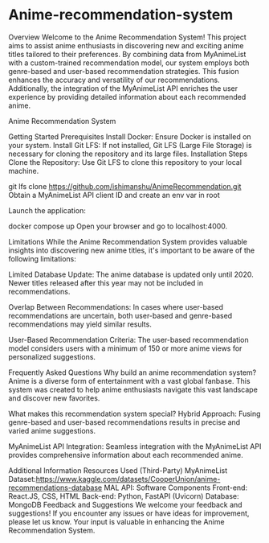 # Anime-recommendation-system
Overview
Welcome to the Anime Recommendation System! This project aims to assist anime enthusiasts in discovering new and exciting anime titles tailored to their preferences. By combining data from MyAnimeList with a custom-trained recommendation model, our system employs both genre-based and user-based recommendation strategies. This fusion enhances the accuracy and versatility of our recommendations. Additionally, the integration of the MyAnimeList API enriches the user experience by providing detailed information about each recommended anime.

Anime Recommendation System

Getting Started
Prerequisites
Install Docker: Ensure Docker is installed on your system.
Install Git LFS: If not installed, Git LFS (Large File Storage) is necessary for cloning the repository and its large files.
Installation Steps
Clone the Repository: Use Git LFS to clone this repository to your local machine.


git lfs clone https://github.com/ishimanshu/AnimeRecommendation.git
Obtain a MyAnimeList API client ID and create an env var in root

Launch the application:


docker compose up
Open your browser and go to localhost:4000.

Limitations
While the Anime Recommendation System provides valuable insights into discovering new anime titles, it's important to be aware of the following limitations:

Limited Database Update: The anime database is updated only until 2020. Newer titles released after this year may not be included in recommendations.

Overlap Between Recommendations: In cases where user-based recommendations are uncertain, both user-based and genre-based recommendations may yield similar results.

User-Based Recommendation Criteria: The user-based recommendation model considers users with a minimum of 150 or more anime views for personalized suggestions.

Frequently Asked Questions
Why build an anime recommendation system?
Anime is a diverse form of entertainment with a vast global fanbase. This system was created to help anime enthusiasts navigate this vast landscape and discover new favorites.

What makes this recommendation system special?
Hybrid Approach: Fusing genre-based and user-based recommendations results in precise and varied anime suggestions.

MyAnimeList API Integration: Seamless integration with the MyAnimeList API provides comprehensive information about each recommended anime.

Additional Information
Resources Used (Third-Party)
MyAnimeList Dataset:https://www.kaggle.com/datasets/CooperUnion/anime-recommendations-database
MAL API:
Software Components
Front-end: React.JS, CSS, HTML
Back-end: Python, FastAPI (Uvicorn)
Database: MongoDB
Feedback and Suggestions
We welcome your feedback and suggestions! If you encounter any issues or have ideas for improvement, please let us know. Your input is valuable in enhancing the Anime Recommendation System.
